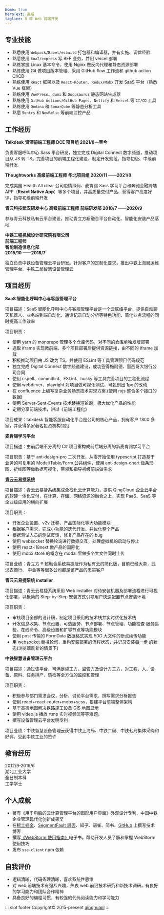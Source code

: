 ```yaml
---
home: true
heroText: 高威
tagline: 8 年 Web 前端开发
---
```


## 专业技能

- 熟悉使用 `Webpack/Babel/esbuild` 打包器和编译器，并有实施、调优经验
- 熟悉使用 `koa2/express` 写 BFF 业务，并用 vercel 部署
- 熟练掌握 Linux 基本命令，使用 Nginx 做反向代理和静态资源部署
- 熟练使用 Git 做项目版本管理、采用 GitHub flow 工作流和 github action CI/CD
- 熟练使用 `React` 框架以及 `React-Router`、`Redux/Mobx` 开发 SaaS 平台（熟悉 Vue 框架）
- 熟练使用 `VuePress`、`dumi` 和 `Docusaurus` 静态网站生成器
- 熟练使用 `GitHub Actions/GitHub Pages`、`Netlify` 和 `Vercel` 等 `CI/CD` 工具
- 熟练使用 `Qodana` 和 `SonarQube` 等静态分析工具
- 熟悉 `Sentry` 和 `NewRelic` 等前端监控产品

## 工作经历

<el-row :gutter="20" justify="space-between">
  <el-col :span="6"><strong :style='{fontWeight:"700"}'>Talkdesk</strong></el-col>
  <el-col :span="6" :style="{textAlign: 'center'}"><strong :style='{fontWeight:"700"}'>资深前端工程师</strong></el-col>
  <el-col :span="6" :style="{textAlign: 'center'}"><strong :style='{fontWeight:"700"}'>DCE 项目组</strong></el-col>
  <el-col :span="6" :style="{textAlign: 'right'}"><strong :style='{fontWeight:"700"}'>2021/8—至今</strong></el-col>
</el-row>

负责客服呼叫中心 Sass 平台研发，独立完成 Digital Connect 数字频道，推动项目从 JS 转 TS。完善项目的前端工程化建设、制定开发规范，指导初级、中级前端开发

<el-row :gutter="20" justify="space-between">
<el-col :span="6"><strong :style='{fontWeight:"700"}'>Thoughtworks</strong></el-col>
<el-col :span="6" :style="{textAlign: 'center'}"><strong :style='{fontWeight:"700"}'>高级前端工程师</strong></el-col>
<el-col :span="6" :style="{textAlign: 'center'}"><strong :style='{fontWeight:"700"}'>华北项目组</strong></el-col>
<el-col :span="6" :style="{textAlign: 'right'}"><strong :style='{fontWeight:"700"}'>2020/11 ——2021/8</strong></el-col>
</el-row>

完成美国 Health All clear 公司疫情绿码、麦肯锡 Sass 学习平台和奔驰金融跨端 APP（**React Native App**）等多个项目，并高质量交付产品、获得客户高度好评，指导初级前端开发

<el-row :gutter="20" justify="space-between">
<el-col :span="6"><strong :style='{fontWeight:"700"}'>青云科技武汉研发中心</strong></el-col>
<el-col :span="6" :style="{textAlign: 'center'}"><strong :style='{fontWeight:"700"}'>高级前端工程师</strong></el-col>
<el-col :span="6" :style="{textAlign: 'center'}"><strong :style='{fontWeight:"700"}'>前端研发部</strong></el-col>
<el-col :span="6" :style="{textAlign: 'right'}"><strong :style='{fontWeight:"700"}'>2018/7 ——2020/9</strong></el-col>
</el-row>

参与青云科技私有云平台建设，推动青立方超融合平台自动化、智能化安装产品落地

<div :style="{display: 'flex', justifyContent: 'space-between'}">
  <div><strong :style='{fontWeight:"700"}'>中铁工程机械设计研究院有限公司</strong></div>
  <div><strong :style='{fontWeight:"700"}'>前端工程师</strong></div>
  <div><strong :style='{fontWeight:"700"}'>智能制造信息化部</strong></div>
  <div><strong :style='{fontWeight:"700"}'>2015/10 ——2018/7</strong></div>
</div>

独立负责中铁设备管理云平台研发。针对客户的定制化要求，推出中铁上海局运维管理平台、中铁二局智慧设备管理云

## 项目经历

**SaaS 智能化呼叫中心与客服管理平台**

项目描述：SaaS 智能化呼叫中心与客服管理平台是一个云联络平台，提供自动聊天机器人、业务端到端自动化、通话记录自动分析等特色功能、简化业务流程的同时提高工作效率

项目职责：

- 使用 yarn 的 monorepo 管理多个仓库代码，对不同的仓库单独发版部署
- 选取 iframe 实现微前端、多个项目部署后提供资源链接，由不同的 iframe 加载
- 积极推动项目由 JS 改为 TS。并使用 ESLint 等工具管理项目代码规范
- 独立完成 Digital Connect 数字频道建设，成功签得施耐德、墨西哥大银行公司合同
- 使用 cspell、commitlint、ESLint、husky 等工具完善项目的工程化流程
- 使用 webdirver、playright 对项目做可视化测试，可甄别出 1px 的改动
- 在 confluence 上编写复杂业务场景技术实现方案.(使用 rxjs 整合多个接口的数据)
- 使用 Server-Sent-Events 技术替换短轮询，极大优化产品的性能
- 定期分享前端技术，讲过《前端工程化》

项目成果：talkdesk 智能客服自动化平台是公司的核心产品，拥有客户 1800 多家，并获得多家著名投资机构领投

**麦肯锡学习平台**

项目描述：由前后端不分离的 C# 项目重构成前后端分离的新麦肯锡学习平台

项目职责：基于 ant-design-pro 二次开发，从零开始使用 typescript,打造基于业务的可复用的 Modal/Table/Form 公共组件，使用
ant-design-chart 做条形图、折线图等做数据可视化，带领和指导初级前端做需求

[//]: # "**青云 LegoUI 组件库**"
[//]: #
[//]: # "项目描述：legoUI 是公司内部一款基于类组件的 react 组件库，服务于青云的各大产品。比如公司开源的 Kubesphere 容器管理平台、青立方超融合平台等"
[//]: #
[//]: # "项目职责：负责开发 Button 按钮、Tag 标签组件、Timeline 时间轴组件"
[//]: #
[//]: # "项目业绩：作为公司前端组重要的 React 组件库、使用的业务场景复杂，开发组件库的过程中主动学习 ant design 和 material design"
[//]: # "的设计规范和模式，从中学习如何设计优秀的组件，封装组件必备的基础功能并暴露对外的接口，最后为组件编写使用文档"

**[青云云易捷系统](https://www.qingcloud.com/products/cloudexpress)**

项目描述：青云云易捷系统集成全栈化云计算能力，提供 QingCloud 企业云平台的软硬一体化交付，在计算、存储、网络资源的融合之上，实现
PaaS、SaaS 等企业级应用的横向扩展

项目职责：

- 开发企业设置、v2v 迁移、产品国际化等大功能模块
- 根据客户需求，完成小功能的迭代开发、并优化整个产品
- 根据测试人员的测试反馈，修复产品存在的 bug
- 使用 websocket 替换轮询进行数据交互，处理虚拟机的启动与停止
- 使用 react-i18next 做产品的国际化
- 使用 mobx store 的概念在 modal 里做多个大文件同时上传

项目业绩：青立方 ® 超融合系统易捷版作为私有云的简化版，目前已经大卖，武汉农商行、 中金等等很多公司都是该产品的忠实客户

**青云云易捷系统 installer**

项目描述：青云云易捷系统采用 Web Installer 对待安装机器及部署流程进行可视 化部署，以极简的 Step-by-Step
安装方式引导用户快速配置节点安装环境

项目职责：

- 审核项目全部的设计稿，制定项目采用的技术栈并实时优化技术栈
- 开发信息收集、节点设置、可选服务、节点部署、节点管理、功能检查 服务巡检、在线命令、高级设置和扩容节点等功能模块
- 使用 post 传输的 FormData 数据格式实现 50G 大文件的断点续传功能
- 用 websocket 替换轮询，重构安装部署的流程状态，并记录安装每一步 的状态(浏览器刷新的情景下)

**中铁智慧设备管理云平台**

项目描述：通过该平台，可满足施工方、监管方及设计方三方，对工程、人、设备、原料、任务排产、质检等全方位的监控和管理

项目职责：

- 积极参与部门需求会议，分析、讨论平台需求，撰写需求分析报告
- 使用 react+react-router+mobx+scss，搭建平台前端整体架构
- 基于高德地图解决铁路施工设备 GIS 地图显示
- 使用 video.js 播放 rtmp 实时视频流等等难题。
- 撰写设备管理云平台发明专利

项目业绩：中铁智慧设备管理云获得中铁上海局、中铁二局、中铁七局集体采购和好评，受到中铁工业的赞许

## 教育经历

<div :style="{display: 'flex', justifyContent: 'space-between'}">
  <div>2012/9-2016/6</div>
  <div>湖北工业大学</div>
  <div>全日制本科</div>
  <div>工学学士</div>
</div>

## 个人成就

- 著有《用于电脑的云计算管理平台的图形用户界面》外观设计专利、中国中铁企业管理现代化创新成果奖
- 在[稀土掘金](https://juejin.cn/user/4212984286819384/posts)、[SegmentFault 思否](https://segmentfault.com/u/demo_5bf76b5f152ef/articles)、知乎、语雀、简书、[GitHub](https://github.com/qinghuanI/qinghuanI.github.io/issues) 上撰写技术博客
- 撰写[《WebStorm 使用指南》](https://www.qinghuani.fun/webstorm-guide/)电子书，帮助开发人员了解和掌握 WebStorm 使用技巧
- 发布 `sse-client` npm 依赖

## 自我评价

- 逻辑清晰，代码条理清晰，喜欢系统性思维
- 对 web 前端技术有强烈兴趣，热衷 web 前沿技术研究和新技术调研，有良好的学习能力和团队合作精神
- 具备良好的编程习惯，有较强的代码阅读能力和学习能力

::: slot footer
Copyright© 2015-present [qinghuanI](https://github.com/qinghuanI)
:::
